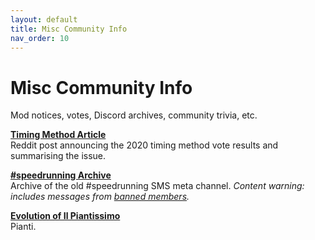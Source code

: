 ```yaml
---
layout: default
title: Misc Community Info
nav_order: 10
---
```


# Misc Community Info

Mod notices, votes, Discord archives, community trivia, etc.

**[Timing Method Article](https://www.reddit.com/r/speedrun/comments/f8scnj/super_mario_sunshine_hacked_file_now_legal_on/)**  
Reddit post announcing the 2020 timing method vote results and summarising the issue.

**[#speedrunning Archive](https://smscommunity.github.io/sms-guide/archive/speedrunning-dht)**  
Archive of the old #speedrunning SMS meta channel. *Content warning: includes messages from [banned members](https://docs.google.com/document/d/1ZQshMWOFCoUXFdjAYHxfwPzXGZOHEJ74_v10K78jLcg).*

**[Evolution of Il Piantissimo](https://imgur.com/a/Zrfw9)**  
Pianti.

